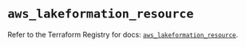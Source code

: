 # `aws_lakeformation_resource`

Refer to the Terraform Registry for docs: [`aws_lakeformation_resource`](https://registry.terraform.io/providers/hashicorp/aws/6.12.0/docs/resources/lakeformation_resource).
